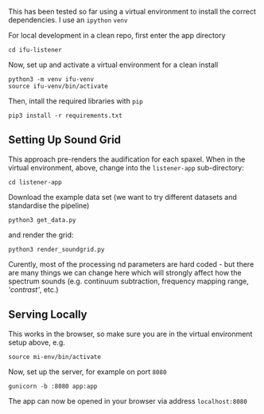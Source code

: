 
This has been tested so far using a virtual environment to install the correct dependencies. I use an `ipython` `venv`

For local development in a clean repo, first enter the app directory

```
cd ifu-listener
```

Now, set up and activate a virtual environment for a clean install

```
python3 -m venv ifu-venv
source ifu-venv/bin/activate
```

Then, intall the required libraries with `pip`

```
pip3 install -r requirements.txt
```

## Setting Up Sound Grid

This approach pre-renders the audification for each spaxel. When in the virtual environment, above, change into the `listener-app` sub-directory:

`cd listener-app`

Download the example data set (we want to try different datasets and standardise the pipeline)

`python3 get_data.py`

and render the grid:

`python3 render_soundgrid.py`

Curently, most of the processing nd parameters are hard coded - but there are many things we can change here which will strongly affect how the spectrum sounds (e.g. continuum subtraction, frequency mapping range, _'contrast'_, etc.)

## Serving Locally

This works in the browser, so make sure you are in the virtual environment setup above, e.g.

```
source mi-env/bin/activate 
```

Now, set up the server, for example on port `8080`

```
gunicorn -b :8080 app:app
```

The app can now be opened in your browser via address `localhost:8080`